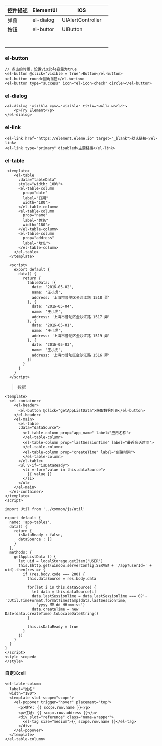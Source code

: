

| 控件描述 | ElementUI | iOS               |      |
| -------- | --------- | ----------------- | ---- |
| 弹窗     | el-dialog | UIAlertController |      |
| 按钮     | el-button | UIButton          |      |
|          |           |                   |      |
|          |           |                   |      |
|          |           |                   |      |
|          |           |                   |      |
|          |           |                   |      |
|          |           |                   |      |
|          |           |                   |      |



### el-button

```
// 点击的时候，设置visible变量为true
<el-button @click="visible = true">Button</el-button>
<el-button round>圆角按钮</el-button>
<el-button type="success" icon="el-icon-check" circle></el-button>
```

### el-dialog

```
<el-dialog :visible.sync="visible" title="Hello world">      
	<p>Try Element</p>
</el-dialog>
```

### el-link

```
<el-link href="https://element.eleme.io" target="_blank">默认链接</el-link>
<el-link type="primary" disabled>主要链接</el-link>
```

### el-table

```
 <template>
    <el-table
      :data="tableData"
      style="width: 100%">
      <el-table-column
        prop="date"
        label="日期"
        width="180">
      </el-table-column>
      <el-table-column
        prop="name"
        label="姓名"
        width="180">
      </el-table-column>
      <el-table-column
        prop="address"
        label="地址">
      </el-table-column>
    </el-table>
  </template>

  <script>
    export default {
      data() {
        return {
          tableData: [{
            date: '2016-05-02',
            name: '王小虎',
            address: '上海市普陀区金沙江路 1518 弄'
          }, {
            date: '2016-05-04',
            name: '王小虎',
            address: '上海市普陀区金沙江路 1517 弄'
          }, {
            date: '2016-05-01',
            name: '王小虎',
            address: '上海市普陀区金沙江路 1519 弄'
          }, {
            date: '2016-05-03',
            name: '王小虎',
            address: '上海市普陀区金沙江路 1516 弄'
          }]
        }
      }
    }
  </script>
```



> 数据

```
<template>
  <el-container>
    <el-header>
      <el-button @click="getAppListData">获取数据列表</el-button>
    </el-header>
    <el-main>
      <el-table
      :data="dataSource">
        <el-table-column prop="app_name" label="应用名称">
        </el-table-column>
        <el-table-column prop="lastSessionTime" label="最近会话时间">
        </el-table-column>
        <el-table-column prop="createTime" label="创建时间">
        </el-table-column>
      </el-table>
      <ul v-if="isDataReady">
        <li v-for="value in this.dataSource">
          {{ value }}
        </li>
      </ul>
    </el-main>
  </el-container>
</template>
<script>

import Util from '../common/js/util'

export default {
  name: 'app-tables',
  data() {
    return {
      isDataReady : false,
      dataSource : []
    }
  },
  methods: {
    getAppListData () {
      let uid = localStorage.getItem('USER')
      this.$http.get(window.serverConfig.SERVER + '/app?userId=' + uid).then(res => {
        if (res.body.code === 200) {
          this.dataSource = res.body.data

          for(let i in this.dataSource) {
            let data = this.dataSource[i]
            data.lastSessionTime = data.lastSessionTime === 0?'-':Util.TimeFormat.formatTimestamp(data.lastSessionTime,
              'yyyy-MM-dd HH:mm:ss')
            data.createTime = new Date(data.createTime).toLocaleDateString()
          }

          this.isDataReady = true
        }
      })
    }
  }
}
</script>
<style scoped>
</style>
```

#### 自定义cell

```
<el-table-column
  label="姓名"
  width="180">
  <template slot-scope="scope">
    <el-popover trigger="hover" placement="top">
      <p>姓名: {{ scope.row.name }}</p>
      <p>住址: {{ scope.row.address }}</p>
      <div slot="reference" class="name-wrapper">
        <el-tag size="medium">{{ scope.row.name }}</el-tag>
      </div>
    </el-popover>
  </template>
</el-table-column>
```

